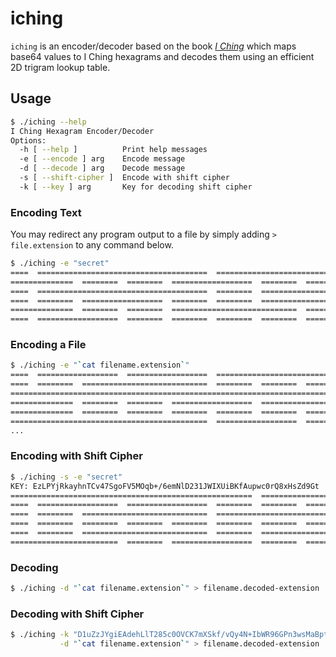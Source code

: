 # iching

`iching` is an encoder/decoder based on the book *[I Ching](https://en.wikipedia.org/wiki/I_Ching)* which maps base64 values to I Ching hexagrams and decodes them using an efficient 2D trigram lookup table.

## Usage

```bash
$ ./iching --help
I Ching Hexagram Encoder/Decoder
Options:
  -h [ --help ]          Print help messages
  -e [ --encode ] arg    Encode message
  -d [ --decode ] arg    Decode message
  -s [ --shift-cipher ]  Encode with shift cipher
  -k [ --key ] arg       Key for decoding shift cipher
```

### Encoding Text

You may redirect any program output to a file by simply adding `> file.extension` to any command below.


```bash
$ ./iching -e "secret"
====  ======================================  ==================================
==============  ========  ========  ==================  ========  ========  ====
====  ======================================  ========  ==================  ====
====  ========  ==================  ========  ========  ========================
==============  ========  ========  ============================  ==============
====  ==================  ========  ========  ========  ========  ========  ====
```

### Encoding a File
```bash
$ ./iching -e "`cat filename.extension`"
====  ==================  ==================  ==================================
====  ========  ============================  ========  ========  ==============
==========================================================================  ====
==============  ========  ========  ==================  ==================  ====
==============  ========  ========  ========  ========  ========  ========  ====
============================================  ==================  ==============
...
```

### Encoding with Shift Cipher
```bash
$ ./iching -s -e "secret"
KEY: EzLPYjRkayhnTCv47SgoFV5MOqb+/6emNlD231JWIXUiBKfAupwc0rQ8xHsZd9Gt
======================================================  ========================
====  ==================  ==================  ========  ========  ========  ====
====  ========  ============================  ============================  ====
====  ========  ========  ========  ========  ========  ========  ==============
====  ========  ============================  ========  ========================
========================  ========  ==================  ========  ========  ====
```

### Decoding
```bash
$ ./iching -d "`cat filename.extension`" > filename.decoded-extension
```

### Decoding with Shift Cipher
```bash
$ ./iching -k "D1uZzJYgiEAdehLlT285c0OVCK7mXSkf/vQy4N+IbWR96GPn3wsMaBptrUjxoHqF" \
           -d "`cat filename.extension`" > filename.decoded-extension
```
